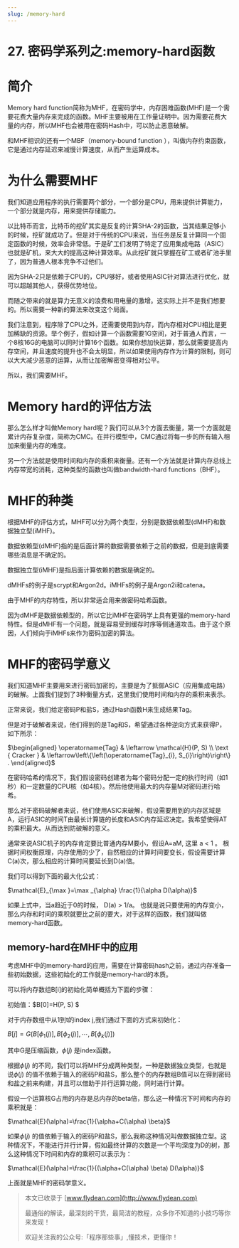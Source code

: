 ```yaml
---
slug: /memory-hard
---
```


# 27. 密码学系列之:memory-hard函数



# 简介

Memory hard function简称为MHF，在密码学中，内存困难函数(MHF)是一个需要花费大量内存来完成的函数。MHF主要被用在工作量证明中。因为需要花费大量的内存，所以MHF也会被用在密码Hash中，可以防止恶意破解。

和MHF相识的还有一个MBF（memory-bound function ），叫做内存约束函数，它是通过内存延迟来减慢计算速度，从而产生运算成本。

# 为什么需要MHF

我们知道应用程序的执行需要两个部分，一个部分是CPU，用来提供计算能力，一个部分就是内存，用来提供存储能力。

以比特币而言，比特币的挖矿其实是反复的计算SHA-2的函数，当其结果足够小的时候，挖矿就成功了。但是对于传统的CPU来说，当任务是反复计算同一个固定函数的时候，效率会非常低。于是矿工们发明了特定了应用集成电路（ASIC）也就是矿机，来大大的提高这种计算效率。从此挖矿就只掌握在矿工或者矿池手里了，因为普通人根本竞争不过他们。

因为SHA-2只是依赖于CPU的，CPU够好，或者使用ASIC针对算法进行优化，就可以超越其他人，获得优势地位。

而随之带来的就是算力无意义的浪费和用电量的激增。这实际上并不是我们想要的。所以需要一种新的算法来改变这个局面。

我们注意到，程序除了CPU之外，还需要使用到内存，而内存相对CPU相比是更加稀缺的资源。举个例子，假如计算一个函数需要1G空间，对于普通人而言，一个8核16G的电脑可以同时计算16个函数。如果你想加快运算，那么就需要提高内存空间，并且速度的提升也不会太明显，所以如果使用内存作为计算的限制，则可以大大减少恶意的运算，从而让加密解密变得相对公平。

所以，我们需要MHF。

# Memory hard的评估方法

那么怎么样才叫做Memory hard呢？我们可以从3个方面去衡量，第一个方面就是累计内存复杂度，简称为CMC。在并行模型中，CMC通过将每一步的所有输入相加来衡量内存的难度。

另一个方法就是使用时间和内存的乘积来衡量。还有一个方法就是计算内存总线上内存带宽的消耗，这种类型的函数也叫做bandwidth-hard functions（BHF）。



# MHF的种类

根据MHF的评估方式，MHF可以分为两个类型，分别是数据依赖型(dMHF)和数据独立型(iMHF)。

数据依赖型(dMHF)指的是后面计算的数据需要依赖于之前的数据，但是到底需要哪些消息是不确定的。

数据独立型(iMHF)是指后面计算依赖的数据是确定的。

dMHFs的例子是scrypt和Argon2d。iMHFs的例子是Argon2i和catena。

由于MHF的内存特性，所以非常适合用来做密码哈希函数。

因为dMHF是数据依赖型的，所以它比iMHF在密码学上具有更强的memory-hard特性。但是dMHF有一个问题，就是容易受到缓存时序等侧通道攻击。由于这个原因，人们倾向于iMHFs来作为密码加密的算法。

# MHF的密码学意义

我们知道MHF主要用来进行密码加密的，主要是为了抵御ASIC（应用集成电路）的破解。上面我们提到了3种衡量方式，这里我们使用时间和内存的乘积来表示。

正常来说，我们给定密码P和盐S，通过Hash函数H来生成结果Tag。

但是对于破解者来说，他们得到的是Tag和S，希望通过各种逆向方式来获得P，如下所示：

$\begin{aligned}
\operatorname{Tag} & \leftarrow \mathcal{H}(P, S) \\
\text { Cracker } & \leftarrow\left\{\left(\operatorname{Tag}_{i}, S_{i}\right)\right\} .
\end{aligned}$

在密码哈希的情况下，我们假设密码创建者为每个密码分配一定的执行时间（如1秒）和一定数量的CPU核（如4核）。然后他使用最大的内存量M对密码进行哈希。

那么对于密码破解者来说，他们使用ASIC来破解，假设需要用到的内存区域是A，运行ASIC的时间T由最长计算链的长度和ASIC内存延迟决定。我希望使得AT的乘积最大。从而达到防破解的意义。

通常来说ASIC机子的内存肯定要比普通内存M要小，假设A=aM, 这里 a < 1 。 根据时间权衡原理，内存使用的少了，自然相应的计算时间要变长，假设需要计算C(a)次，那么相应的计算时间要延长到D(a)倍。

我们可以得到下面的最大化公式：

$\mathcal{E}_{\max }=\max _{\alpha} \frac{1}{\alpha D(\alpha)}$

如果上式中，当a趋近于0的时候， D(a) > 1/a。 也就是说只要使用的内存变小，那么内存和时间的乘积就要比之前的要大，对于这样的函数，我们就叫做memory-hard函数。

## memory-hard在MHF中的应用

考虑MHF中的memory-hard的应用，需要在计算密码hash之前，通过内存准备一些初始数据，这些初始化的工作就是memory-hard的本质。

可以将内存数组B[i]的初始化简单概括为下面的步骤：

初始值：$B[0]=H(P, S) $

对于内存数组中从1到t的index j,我们通过下面的方式来初始化：

$B[j]=G\left(B\left[\phi_{1}(j)\right], B\left[\phi_{2}(j)\right], \cdots, B\left[\phi_{k}(j)\right]\right)$

其中G是压缩函数，$\phi(j)$ 是index函数。

根据$\phi(j)$ 的不同，我们可以将MHF分成两种类型，一种是数据独立类型，也就是说$\phi(j)$ 的值不依赖于输入的密码P和盐S，那么整个的内存数组B值可以在得到密码和盐之前来构建，并且可以借助于并行运算功能，同时进行计算。

假设一个运算核G占用的内存是总内存的beta倍，那么这一种情况下时间和内存的乘积就是：

$\mathcal{E}(\alpha)=\frac{1}{\alpha+C(\alpha) \beta}$

如果$\phi(j)$ 的值依赖于输入的密码P和盐S，那么我称这种情况叫做数据独立型。这种情况下，不能进行并行计算，假如最终计算的次数是一个平均深度为D的树，那么这种情况下时间和内存的乘积可以表示为：

$\mathcal{E}(\alpha)=\frac{1}{(\alpha+C(\alpha) \beta) D(\alpha)}$

上面就是MHF的密码学意义。

> 本文已收录于 [www.flydean.com](http://www.flydean.com)
>
> 最通俗的解读，最深刻的干货，最简洁的教程，众多你不知道的小技巧等你来发现！
> 
> 欢迎关注我的公众号:「程序那些事」,懂技术，更懂你！



